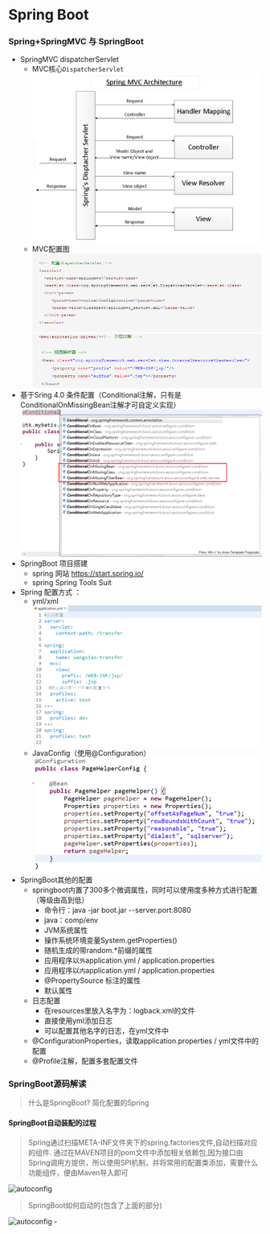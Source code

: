 Spring Boot
================

### Spring+SpringMVC 与 SpringBoot
* SpringMVC dispatcherServlet
  * MVC核心`DispatcherServlet`
  ![disptacher](../../../Images/programming/java/spring/mvc_disptacher.png)
  * MVC配置图 
  ![webxml](../../../Images/programming/java/spring/mvc_webxml配置.png)
  ![mvcview](../../../Images/programming/java/spring/mvc_view配置.png)
* 基于Sring 4.0 条件配置（Conditional注解，只有是ConditionalOnMissingBean注解才可自定义实现）
  ![conditional](../../../Images/programming/java/spring/Conditional注解.png)
* SpringBoot 项目搭建
  * spring 网站 https://start.spring.io/
  * spring Spring Tools Suit
* Spring 配置方式 ：
  * yml/xml
  ![yml](../../../Images/programming/java/spring/boot_yml配置.png)
  * JavaConfig（使用@Configuration）
  ![javaconfig](../../../Images/programming/java/spring/javaconfig.png)
* SpringBoot其他的配置
  * springboot内置了300多个微调属性，同时可以使用度多种方式进行配置（等级由高到低）
    * 命令行：java -jar boot.jar --server.port:8080
    * java：comp/env
    * JVM系统属性
    * 操作系统环境变量System.getProperties()
    * 随机生成的带random.*前缀的属性
    * 应用程序以`外`application.yml  /  application.properties
    * 应用程序以`内`application.yml  /  application.properties
    * @PropertySource 标注的属性
    * 默认属性
  * 日志配置
    * 在resources里放入名字为：logback.xml的文件
    * 直接使用yml添加日志
    * 可以配置其他名字的日志，在yml文件中
  * @ConfigurationProperties，读取application.properties / yml文件中的配置
  * @Profile注解，配置多套配置文件


### SpringBoot源码解读
> 什么是SpringBoot? 简化配置的Spring
#### SpringBoot自动装配的过程
> Spring通过扫描META-INF文件夹下的spring.factories文件,自动扫描对应的组件.
> 通过在MAVEN项目的pom文件中添加相关依赖包,因为接口由Spring调用方提供，所以使用SPI机制，并将常用的配置类添加，需要什么功能组件，便由Maven导入即可

 ![autoconfig](../../../Images/programming/java/spring/SpringBoot注解加载流程.png)

> SpringBoot如何启动的(包含了上面的部分)

 ![autoconfig](../../../Images/programming/java/spring/SpringBoot启动.png) -